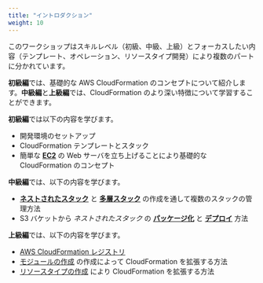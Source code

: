 ```yaml
---
title: "イントロダクション"
weight: 10
---
```


このワークショップはスキルレベル（初級、中級、上級）とフォーカスしたい内容（テンプレート、オペレーション、リソースタイプ開発）により複数のパートに分かれています。

**初級編**では、基礎的な AWS CloudFormation のコンセプトについて紹介します。**中級編**と**上級編**では、CloudFormation のより深い特徴について学習することができます。

**初級編**では以下の内容を学びます。
+ 開発環境のセットアップ
+ CloudFormation テンプレートとスタック
+ 簡単な **[EC2](https://aws.amazon.com/jp/ec2/)** の Web サーバを立ち上げることにより基礎的な CloudFormation のコンセプト

**中級編**では、以下の内容を学びます。
+ **[ネストされたスタック](https://docs.aws.amazon.com/ja_jp/AWSCloudFormation/latest/UserGuide/using-cfn-nested-stacks.html)** と **[多層スタック](https://docs.aws.amazon.com/ja_jp/AWSCloudFormation/latest/UserGuide/using-cfn-stack-exports.html)** の作成を通して複数のスタックの管理方法
+ S3 バケットから _ネストされたスタック_ の **[パッケージ化](https://docs.aws.amazon.com/ja_jp/AWSCloudFormation/latest/UserGuide/using-cfn-cli-package.html)** と **[デプロイ](https://docs.aws.amazon.com/ja_jp/AWSCloudFormation/latest/UserGuide/using-cfn-cli-deploy.html)** 方法

**上級編**では、以下の内容を学びます。
+ [AWS CloudFormation レジストリ](https://docs.aws.amazon.com/ja_jp/AWSCloudFormation/latest/UserGuide/registry.html) 
+ [モジュールの作成](https://docs.aws.amazon.com/ja_jp/cloudformation-cli/latest/userguide/modules.html) の作成によって CloudFormation を拡張する方法
+ [リソースタイプの作成](https://docs.aws.amazon.com/ja_jp/cloudformation-cli/latest/userguide/resource-types.html) により CloudFormation を拡張する方法
